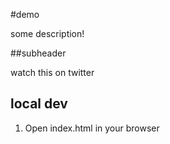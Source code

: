 #demo

some description!

##subheader

watch this on twitter

## local dev

1. Open index.html in your browser
